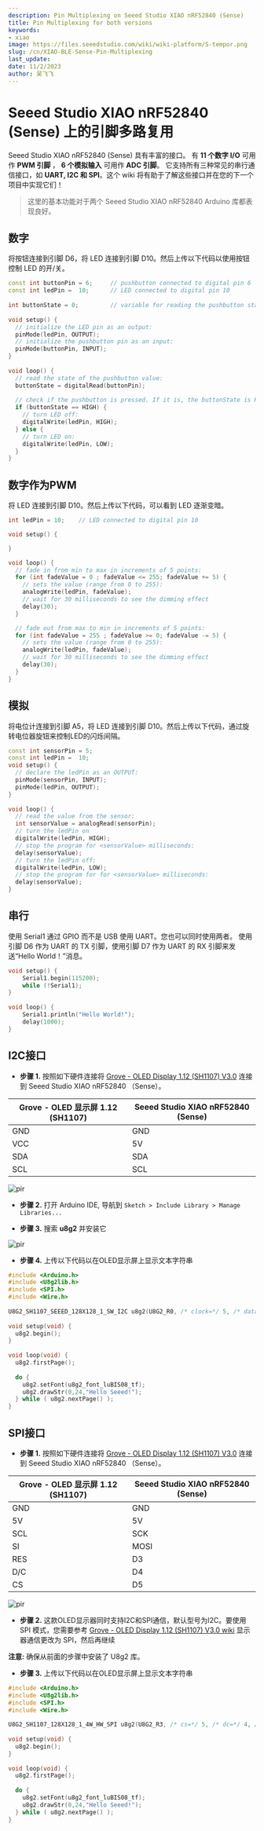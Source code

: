 ```yaml
---
description: Pin Multiplexing on Seeed Studio XIAO nRF52840 (Sense)
title: Pin Multiplexing for both versions
keywords:
- xiao
image: https://files.seeedstudio.com/wiki/wiki-platform/S-tempor.png
slug: /cn/XIAO-BLE-Sense-Pin-Multiplexing
last_update:
date: 11/2/2023
author: 吴飞飞
---
```


# Seeed Studio XIAO nRF52840 (Sense) 上的引脚多路复用

Seeed Studio XIAO nRF52840 (Sense) 具有丰富的接口。 有 **11 个数字 I/O** 可用作 **PWM 引脚** ， **6 个模拟输入** 可用作 **ADC 引脚**。 它支持所有三种常见的串行通信接口，如 **UART, I2C 和 SPI**。这个 wiki 将有助于了解这些接口并在您的下一个项目中实现它们！

> 这里的基本功能对于两个 Seeed Studio XIAO nRF52840 Arduino 库都表现良好。

## 数字

将按钮连接到引脚 D6，将 LED 连接到引脚 D10。然后上传以下代码以使用按钮控制 LED 的开/关。

```c++
const int buttonPin = 6;     // pushbutton connected to digital pin 6
const int ledPin =  10;      // LED connected to digital pin 10
 
int buttonState = 0;         // variable for reading the pushbutton status
 
void setup() {
  // initialize the LED pin as an output:
  pinMode(ledPin, OUTPUT);
  // initialize the pushbutton pin as an input:
  pinMode(buttonPin, INPUT);
}
 
void loop() {
  // read the state of the pushbutton value:
  buttonState = digitalRead(buttonPin);
 
  // check if the pushbutton is pressed. If it is, the buttonState is HIGH:
  if (buttonState == HIGH) {
    // turn LED off:
    digitalWrite(ledPin, HIGH);
  } else {
    // turn LED on:
    digitalWrite(ledPin, LOW);
  }
}
```

## 数字作为PWM

将 LED 连接到引脚 D10。然后上传以下代码，可以看到 LED 逐渐变暗。

```cpp
int ledPin = 10;    // LED connected to digital pin 10

void setup() {

}

void loop() {
  // fade in from min to max in increments of 5 points:
  for (int fadeValue = 0 ; fadeValue <= 255; fadeValue += 5) {
    // sets the value (range from 0 to 255):
    analogWrite(ledPin, fadeValue);
    // wait for 30 milliseconds to see the dimming effect
    delay(30);
  }

  // fade out from max to min in increments of 5 points:
  for (int fadeValue = 255 ; fadeValue >= 0; fadeValue -= 5) {
    // sets the value (range from 0 to 255):
    analogWrite(ledPin, fadeValue);
    // wait for 30 milliseconds to see the dimming effect
    delay(30);
  }
}
```

## 模拟

将电位计连接到引脚 A5，将 LED 连接到引脚 D10。然后上传以下代码，通过旋转电位器旋钮来控制LED的闪烁间隔。

```c++
const int sensorPin = 5;
const int ledPin =  10; 
void setup() {
  // declare the ledPin as an OUTPUT:
  pinMode(sensorPin, INPUT);
  pinMode(ledPin, OUTPUT);
}
 
void loop() {
  // read the value from the sensor:
  int sensorValue = analogRead(sensorPin);
  // turn the ledPin on
  digitalWrite(ledPin, HIGH);
  // stop the program for <sensorValue> milliseconds:
  delay(sensorValue);
  // turn the ledPin off:
  digitalWrite(ledPin, LOW);
  // stop the program for for <sensorValue> milliseconds:
  delay(sensorValue);
}
```

## 串行
使用 Serial1 通过 GPIO 而不是 USB 使用 UART。您也可以同时使用两者。 使用引脚 D6 作为 UART 的 TX 引脚，使用引脚 D7 作为 UART 的 RX 引脚来发送“Hello World！”消息。

```c++
void setup() {
    Serial1.begin(115200);
    while (!Serial1);
}
 
void loop() {
    Serial1.println("Hello World!");
    delay(1000);
}
```

## I2C接口

- **步骤 1.** 按照如下硬件连接将 [Grove - OLED Display 1.12 (SH1107) V3.0](https://www.seeedstudio.com/Grove-OLED-Display-1-12-SH1107-V3-0-p-5011.html) 连接到 Seeed Studio XIAO nRF52840 （Sense）。

|  Grove - OLED 显示屏 1.12 (SH1107) |  Seeed Studio XIAO nRF52840 (Sense) |
|-----------|-----------|
| GND       | GND       |
| VCC       | 5V        |
| SDA       | SDA       | 
| SCL       | SCL       |

<p style={{textAlign: 'center'}}><img src="https://files.seeedstudio.com/wiki/XIAO-BLE/OLED-I2C-2.png" alt="pir" width={1000} height="auto" /></p>


- **步骤 2.** 打开 Arduino IDE, 导航到 `Sketch > Include Library > Manage Libraries...`

- **步骤 3.** 搜索 **u8g2** 并安装它

<p style={{textAlign: 'center'}}><img src="https://files.seeedstudio.com/wiki/XIAO-BLE/u8g2-install.png" alt="pir" width={600} height="auto" /></p>


- **步骤 4.** 上传以下代码以在OLED显示屏上显示文本字符串

```cpp
#include <Arduino.h>
#include <U8g2lib.h>
#include <SPI.h>
#include <Wire.h>
 
U8G2_SH1107_SEEED_128X128_1_SW_I2C u8g2(U8G2_R0, /* clock=*/ 5, /* data=*/ 4, /* reset=*/ U8X8_PIN_NONE);
 
void setup(void) {
  u8g2.begin();
}
 
void loop(void) {
  u8g2.firstPage();
 
  do {
    u8g2.setFont(u8g2_font_luBIS08_tf);
    u8g2.drawStr(0,24,"Hello Seeed!");
  } while ( u8g2.nextPage() );
}
```

## SPI接口

- **步骤 1.** 按照如下硬件连接将 [Grove - OLED Display 1.12 (SH1107) V3.0](https://www.seeedstudio.com/Grove-OLED-Display-1-12-SH1107-V3-0-p-5011.html) 连接到 Seeed Studio XIAO nRF52840 （Sense）。

| Grove - OLED 显示屏 1.12 (SH1107) | Seeed Studio XIAO nRF52840 (Sense) |
|-----------|------------|
| GND        | GND       |
| 5V         | 5V        |
| SCL        | SCK       | 
| SI         | MOSI      |
| RES        | D3        |
| D/C        | D4        |
| CS         | D5        |

<p style={{textAlign: 'center'}}><img src="https://files.seeedstudio.com/wiki/XIAO-BLE/OLED-SPI.png" alt="pir" width={1000} height="auto" /></p>


- **步骤 2.** 这款OLED显示器同时支持I2C和SPI通信，默认型号为I2C。要使用 SPI 模式，您需要参考 [Grove - OLED Display 1.12 (SH1107) V3.0 wiki](https://wiki.seeedstudio.com/Grove-OLED-Display-1.12-SH1107_V3.0/#software-i2c) 显示器通信更改为 SPI，然后再继续
  
**注意:** 确保从前面的步骤中安装了 U8g2 库。

- **步骤 3.** 上传以下代码以在OLED显示屏上显示文本字符串

```cpp
#include <Arduino.h>
#include <U8g2lib.h>
#include <SPI.h>
#include <Wire.h>
 
U8G2_SH1107_128X128_1_4W_HW_SPI u8g2(U8G2_R3, /* cs=*/ 5, /* dc=*/ 4, /* reset=*/ 3);
 
void setup(void) {
  u8g2.begin();
}
 
void loop(void) {
  u8g2.firstPage();
 
  do {
    u8g2.setFont(u8g2_font_luBIS08_tf);
    u8g2.drawStr(0,24,"Hello Seeed!");
  } while ( u8g2.nextPage() );
}
```
